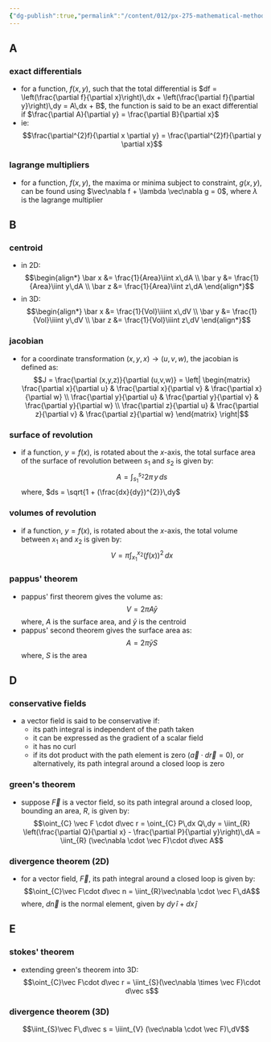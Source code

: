 ```yaml
---
{"dg-publish":true,"permalink":"/content/012/px-275-mathematical-methods/px-275-formula-sheet/","noteIcon":"1","created":"2024-11-26T21:29:24.782+00:00","updated":"2024-11-26T22:26:40.585+00:00"}
---
```


## A
### exact differentials
- for a function, $f(x,y)$, such that the total differential is $df = \left(\frac{\partial f}{\partial x}\right)\,dx + \left(\frac{\partial f}{\partial y}\right)\,dy = A\,dx + B$, the function is said to be an exact differential if $\frac{\partial A}{\partial y} = \frac{\partial B}{\partial x}$
- ie: 
$$\frac{\partial^{2}f}{\partial x \partial y} = \frac{\partial^{2}f}{\partial y \partial x}$$
### lagrange multipliers
- for a function, $f(x,y)$, the maxima or minima subject to constraint, $g(x,y)$, can be found using $\vec\nabla f + \lambda \vec\nabla g = 0$, where $\lambda$ is the lagrange multiplier
## B
### centroid
- in 2D:
$$\begin{align*}
	\bar x &= \frac{1}{Area}\iint x\,dA \\
	\bar y &= \frac{1}{Area}\iint y\,dA \\
	\bar z &= \frac{1}{Area}\iint z\,dA
\end{align*}$$
- in 3D:
$$\begin{align*}
	\bar x &= \frac{1}{Vol}\iiint x\,dV \\
	\bar y &= \frac{1}{Vol}\iiint y\,dV \\
	\bar z &= \frac{1}{Vol}\iiint z\,dV
\end{align*}$$
### jacobian
- for a coordinate transformation $(x,y,x) \to (u,v,w)$, the jacobian is defined as:
$$J = \frac{\partial (x,y,z)}{\partial (u,v,w)} = \left| \begin{matrix} \frac{\partial x}{\partial u} & \frac{\partial x}{\partial v} & \frac{\partial x}{\partial w} \\ \frac{\partial y}{\partial u} & \frac{\partial y}{\partial v} & \frac{\partial y}{\partial w} \\ \frac{\partial z}{\partial u} & \frac{\partial z}{\partial v} & \frac{\partial z}{\partial w} \end{matrix} \right|$$
### surface of revolution
- if a function, $y = f(x)$, is rotated about the $x$-axis, the total surface area of the surface of revolution between $s_1$ and $s_2$ is given by:
$$A = \int_{s_{1}}^{s_{2}} 2\pi\,y\,ds$$
	where, $ds = \sqrt{1 + (\frac{dx}{dy})^{2}}\,dy$
### volumes of revolution
- if a function, $y = f(x)$, is rotated about the $x$-axis, the total volume between ${} x_1$ and ${} x_2$ is given by:
$$V = \pi \int_{x_{1}}^{x_{2}} (f(x))^{2}\,dx$$
### pappus' theorem
- pappus' first theorem gives the volume as:
$$V = 2\pi A \bar y$$
	where, $A$ is the surface area, and $\bar y$ is the centroid
- pappus' second theorem gives the surface area as:
$$A = 2\pi \bar yS$$
	where, $S$ is the area 
## D
### conservative fields
- a vector field is said to be conservative if:
	- its path integral is independent of the path taken
	- it can be expressed as the gradient of a scalar field
	- it has no curl
	- if its dot product with the path element is zero $(\vec a \cdot d\vec r = 0)$, or alternatively, its path integral around a closed loop is zero
### green's theorem
- suppose $\vec F$ is a vector field, so its path integral around a closed loop, bounding an area, $R$, is given by:
$$\oint_{C} \vec F \cdot d\vec r = \oint_{C} P\,dx  Q\,dy = \iint_{R} \left(\frac{\partial Q}{\partial x} - \frac{\partial P}{\partial y}\right)\,dA = \iint_{R} (\vec\nabla \cdot \vec F)\cdot d\vec A$$
### divergence theorem (2D)
- for a vector field, $\vec F$, its path integral around a closed loop is given by:
$$\oint_{C}\vec F\cdot d\vec n = \iint_{R}\vec\nabla \cdot \vec F\,dA$$
	where, $d\vec n$ is the normal element, given by $dy\, \hat i + dx\, \hat j$
## E
### stokes' theorem
- extending green's theorem into 3D:
$$\oint_{C}\vec F\cdot d\vec r = \iint_{S}(\vec\nabla \times \vec F)\cdot d\vec s$$
### divergence theorem (3D)
$$\iint_{S}\vec F\,d\vec s = \iiint_{V} (\vec\nabla \cdot \vec F)\,dV$$
